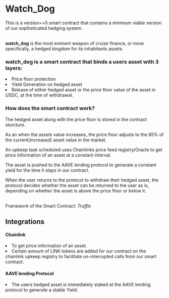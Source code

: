 # Watch_Dog
This is a version==0 smart contract that contains a minimum viable version of our sophisticated hedging system.

<br>
<b>watch_dog</b> is the most eminent weapon of cruize finance, or more specifically, a hedged kingdom for its inhabitants assets.

<br>

### watch_dog is a smart contract that binds a users asset with 3 layers:
<li> Price floor protection 
<li> Yield Generation on hedged asset
<li> Release of either hedged asset or the price floor value of the asset in USDC, at the time of withdrawal.

<br>

### How does the smart contract work?
The hedged asset along with the price floor is stored in the contract sturcture. <br>

As an when the assets value increases, the price floor adjusts to the 85% of the current(increased) asset value in the market. <br>

An upkeep task scheduled uses Chainlinks price feed registry/Oracle to get price information of an asset at a constant interval. <br>

The asset is pushed to the AAVE lending protocol to generate a constant yield for the time it stays in our contract. <br>

When the user returns to the protocol to withdraw their hedged asset, the protocol decides whether the asset can be returned to the user as is, depending on whether the asset is above the price floor or below it. <br>


<br>
Framework of the Smart Contract: <i>Truffle</i>

<br>

## Integrations

#### Chainlink
<li> To get price information of an asset. <br>
<li> Certain amount of LINK tokens are added for our contract on the chainlink upkeep registry to facilitate un-interrupted calls from our smart contract. <br>

#### AAVE lending Protocol
<li> The users hedged asset is immediately staked at the AAVE lending protocol to generate a stable Yield. <br>

